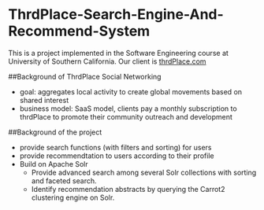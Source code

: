 ThrdPlace-Search-Engine-And-Recommend-System
============================================

This is a project implemented in the Software Engineering course at University of Southern California. Our client is [thrdPlace.com](http://thrdplace.com/)

##Background of ThrdPlace Social Networking
* goal: aggregates local activity to create global movements based on shared interest
* business model: SaaS model, clients pay a monthly subscription to thrdPlace to promote their community outreach and development

##Background of the project
* provide search functions (with filters and sorting) for users
* provide recommendtation to users according to their profile
* Build on Apache Solr
  * Provide advanced search among several Solr collections with sorting and faceted search.
  * Identify recommendation abstracts by querying the Carrot2 clustering engine on Solr.
